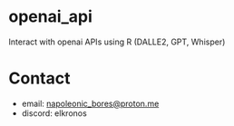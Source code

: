 # openai_api
Interact with openai APIs using R (DALLE2, GPT, Whisper)

# Contact
- email: napoleonic_bores@proton.me
- discord: elkronos
